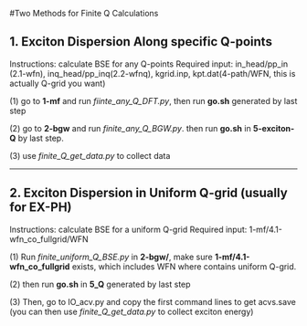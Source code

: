 #Two Methods for Finite Q Calculations

## 1. Exciton Dispersion Along specific Q-points

Instructions: calculate BSE for any Q-points
Required input: in_head/pp_in (2.1-wfn), inq_head/pp_inq(2.2-wfnq), kgrid.inp, kpt.dat(4-path/WFN, this is actually Q-grid you want)

(1) go to **1-mf** and run _fiinte_any_Q_DFT.py_, then run **go.sh** generated by last step

(2) go to **2-bgw** and run _finite_any_Q_BGW.py_. then run **go.sh** in **5-exciton-Q** by last step.

(3) use _finite_Q_get_data.py_ to collect data

---
## 2. Exciton Dispersion in Uniform Q-grid (usually for EX-PH)

Instructions: calculate BSE for a uniform Q-grid
Required input: 1-mf/4.1-wfn_co_fullgrid/WFN

(1) Run _finite_uniform_Q_BSE.py_ in **2-bgw/**, make sure **1-mf/4.1-wfn_co_fullgrid** exists, which includes WFN where contains uniform Q-grid.

(2) then run **go.sh** in **5_Q** generated by last step

(3) Then, go to IO_acv.py and copy the first command lines to get acvs.save (you can then use _finite_Q_get_data.py_ to collect exciton energy)
